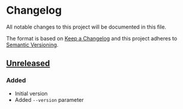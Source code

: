 # Changelog
All notable changes to this project will be documented in this file.

The format is based on [Keep a Changelog](http://keepachangelog.com/en/1.0.0/)
and this project adheres to [Semantic Versioning](http://semver.org/spec/v2.0.0.html).

## [Unreleased]
### Added
- Initial version
- Added `--version` parameter

[Unreleased]: https://github.com/meister/dummy-stock-stream/compare/v1.0.2...HEAD
